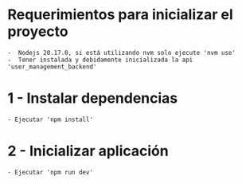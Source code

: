 # Requerimientos para inicializar el proyecto
    -  Nodejs 20.17.0, si está utilizando nvm solo ejecute 'nvm use'
    -  Tener instalada y debidamente inicializada la api 'user_management_backend'

# 1 - Instalar dependencias
    - Ejecutar 'npm install'

# 2 - Inicializar aplicación
    - Ejecutar 'npm run dev'